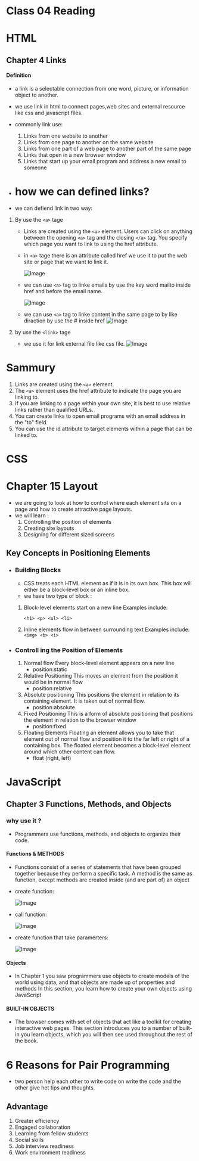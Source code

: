 # Class 04 Reading

# HTML

## Chapter 4 Links
#### Definition
- a link is a selectable connection from one word, picture, or information object to another.
- we use link in html to connect pages,web sites and external resource like css  and javascript files.

- commonly link use:
    1. Links from one website to another
    2. Links from one page to another on the same website
    3. Links from one part of a web page to another part of the
        same page
    4. Links that open in a new browser window
    5. Links that start up your email program and address a new
    email to someone

- # how we can defined links?
- we can defiend link in two way:
 1. By use the `<a>` tage
    - Links are created using the `<a>` element. Users can click on anything
    between the opening `<a>` tag and the closing `</a>` tag. You specify
    which page you want to link to using the href attribute.
    - in `<a>` tage there is an attribute called href we use it to put the web site or page that we want to link it.

        ![Image](images/atag.png)
    
    - we can use `<a>` tag to linke emails by use the key word mailto inside href and before the email name.

        ![Image](images/mailto.png)

    - we can use `<a>` tag to linke content in the same page
    to by like diraction by use the # inside href 
        ![Image](images/hashlink.png)


2. by use the `<link>` tage
    - we use it for link external file like css file.
        ![Image](images/link.jpg)






# Sammury
1. Links are created using the `<a>` element.
2. The `<a>` element uses the href attribute to indicate
the page you are linking to.
3. If you are linking to a page within your own site, it is
best to use relative links rather than qualified URLs.
4. You can create links to open email programs with an
email address in the "to" field.
5. You can use the id attribute to target elements within
a page that can be linked to.



# CSS
# Chapter 15 Layout

- we are going to look at
    how to control where each element sits
    on a page and how to create attractive
    page layouts.
- we will learn :
    1. Controlling the position of elements
    2. Creating site layouts
    3. Designing for different sized screens

## Key Concepts in Positioning Elements
- ### Building Blocks
    - CSS treats each HTML element as if it is in its
    own box. This box will either be a block-level
    box or an inline box.
    - we have two type of block : 
     1. Block-level elements start on a new line Examples include:
        
        `<h1> <p> <ul> <li>` 
    2. Inline elements flow in between surrounding text Examples  include:
        `<img> <b> <i>`

- ### Controll ing the Position of Elements
    1. Normal flow Every block-level element appears on a new line
        - position:static
    2. Relative Positioning This moves an element from the position it would be in normal flow
        - position:relative
    3. Absolute positioning This positions the element in relation to its containing element. It is taken out of normal flow.
        - position:absolute
    4. Fixed Positioning This is a form of absolute positioning that positions the element in relation to the browser window
        - position:fixed
    5. Floating Elements Floating an element allows you to take that element out of normal flow and position it to the far left or right of a containing box. The floated element becomes a block-level element around which other content can flow.
        - float (right, left)


# JavaScript 
## Chapter 3 Functions, Methods, and Objects
### why use it ?
- Programmers use
        functions, methods, and objects to organize their code.

#### Functions & METHODS
- Functions consist of a series of statements that have been grouped together because they perform a specific task. A method is the same as function, except methods are created inside (and are part of) an object

- create function:

    ![Image](images/fun.png)
- call function:

    ![Image](images/callfun.png)
- create function that take paramerters:

    ![Image](images/funreq.png)


#### Objects
- In Chapter 1 you saw programmers use objects to create models of the world using data, and that objects are made up of properties and methods In this section, you learn how to create your own objects using JavaScript
            
#### BUILT-IN OBJECTS
- The browser comes with set of objects that act like a toolkit for creating interactive web pages. This section introduces you to a number of built-in you learn objects, which you will then see used throughout the rest of the book.

# 6 Reasons for Pair Programming
- two person help each other to write code on write the code and the other give het tips and thoughts.
## Advantage
1. Greater efficiency
2. Engaged collaboration
3. Learning from fellow students
4. Social skills
5. Job interview readiness
6. Work environment readiness